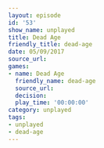 ```yaml
---
layout: episode
id: '53'
show_name: unplayed
title: Dead Age
friendly_title: dead-age
date: 05/09/2017
source_url: 
games:
- name: Dead Age
  friendly_name: dead-age
  source_url: 
  decision: 
  play_time: '00:00:00'
category: unplayed
tags:
- unplayed
- dead-age
---
```

